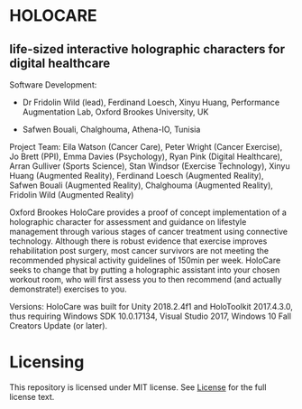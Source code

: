 # HOLOCARE

## life-sized interactive holographic characters for digital healthcare

Software Development: 

* Dr Fridolin Wild (lead), Ferdinand Loesch, Xinyu Huang, Performance Augmentation Lab, Oxford Brookes University, UK

* Safwen Bouali, Chalghouma, Athena-IO, Tunisia

Project Team: Eila Watson (Cancer Care), Peter Wright (Cancer Exercise), Jo Brett (PPI), Emma Davies (Psychology), Ryan Pink (Digital Healthcare), Arran Gulliver (Sports Science), Stan Windsor (Exercise Technology), Xinyu Huang (Augmented Reality), Ferdinand Loesch (Augmented Reality), Safwen Bouali (Augmented Reality), Chalghouma (Augmented Reality), Fridolin Wild (Augmented Reality)

Oxford Brookes HoloCare provides a proof of concept implementation of a holographic character for assessment and guidance on lifestyle management through various stages of cancer treatment using connective technology. Although there is robust evidence that exercise improves rehabilitation post surgery, most cancer survivors are not meeting the recommended physical activity guidelines of 150min per week. HoloCare seeks to change that by putting a holographic assistant into your chosen workout room, who will first assess you to then recommend (and actually demonstrate!) exercises to you.

Versions: HoloCare was built for Unity 2018.2.4f1 and HoloToolkit 2017.4.3.0, thus requiring Windows SDK 10.0.17134, Visual Studio 2017, Windows 10 Fall Creators Update (or later).

# Licensing

This repository is licensed under MIT license. See [License](License.md) for the full license text.
